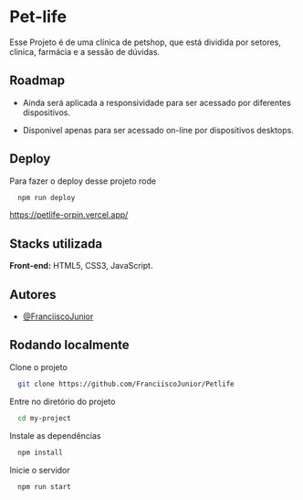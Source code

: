# Pet-life

Esse Projeto é de uma clínica de petshop, que está dividida por setores, clinica, farmácia e a sessão de dúvidas.

## Roadmap

- Ainda será aplicada a responsividade para ser acessado por diferentes dispositivos.

- Disponivel apenas para ser acessado on-line por dispositivos desktops.

## Deploy

Para fazer o deploy desse projeto rode

```bash
  npm run deploy
```

https://petlife-orpin.vercel.app/

## Stacks utilizada

**Front-end:** HTML5, CSS3, JavaScript.

## Autores

- [@FranciiscoJunior](https://github.com/FranciiscoJunior)

## Rodando localmente

Clone o projeto

```bash
  git clone https://github.com/FranciiscoJunior/Petlife
```

Entre no diretório do projeto

```bash
  cd my-project
```

Instale as dependências

```bash
  npm install
```

Inicie o servidor

```bash
  npm run start
```